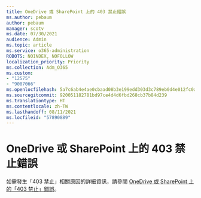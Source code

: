 ```yaml
---
title: OneDrive 或 SharePoint 上的 403 禁止錯誤
ms.author: pebaum
author: pebaum
manager: scotv
ms.date: 07/30/2021
audience: Admin
ms.topic: article
ms.service: o365-administration
ROBOTS: NOINDEX, NOFOLLOW
localization_priority: Priority
ms.collection: Adm_O365
ms.custom:
- "12575"
- "9007066"
ms.openlocfilehash: 5a7c6ab4e4ae0cbaad08b3e199edd303d3c789eb0d4e012fc0a24ad76750c880
ms.sourcegitcommit: 920051182781bd97ce4d4d6fbd268cb37b84d239
ms.translationtype: HT
ms.contentlocale: zh-TW
ms.lasthandoff: 08/11/2021
ms.locfileid: "57890889"
---
```

# <a name="403-forbidden-error-on-onedrive-or-sharepoint"></a>OneDrive 或 SharePoint 上的 403 禁止錯誤

如需發生「403 禁止」相關原因的詳細資訊，請參閱 [OneDrive 或 SharePoint 上的「403 禁止」錯誤](https://docs.microsoft.com/sharepoint/troubleshoot/sharing-and-permissions/error-403-forbidden)。